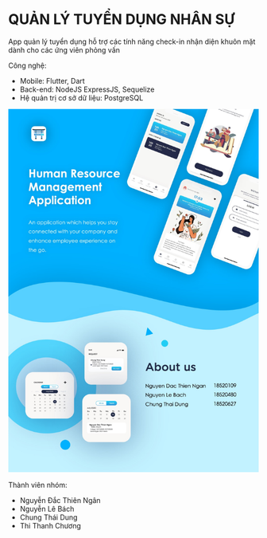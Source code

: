 # QUẢN LÝ TUYỂN DỤNG NHÂN SỰ

App quản lý tuyển dụng hỗ trợ các tính năng check-in nhận diện khuôn mặt dành cho các ứng viên phỏng vấn

Công nghệ:
- Mobile: Flutter, Dart
- Back-end: NodeJS ExpressJS, Sequelize
- Hệ quản trị cơ sở dữ liệu: PostgreSQL


![alt text](https://github.com/nguyendacthienngan/RecruitmentManagementApp/blob/main/Poster.jpg?raw=true)


Thành viên nhóm:
- Nguyễn Đắc Thiên Ngân
- Nguyễn Lê Bách
- Chung Thái Dung
- Thi Thanh Chương



